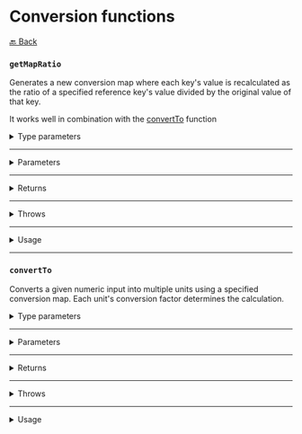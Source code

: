 # Conversion functions

[🔙 Back](../../README.md)

### `getMapRatio`

Generates a new conversion map where each key's value is recalculated as the ratio of a specified reference key's value divided by the original value of that key.

It works well in combination with the [convertTo](#convertto) function

<details>

<summary>Type parameters</summary>

| Parameter | Description |
|-----------|-------------|
| `T`       | Represents the input map object. It must be a `Record<string, number>`. |
| `K`       | Represents the key in the input map to be used as the reference. It must be a key of `T`. |

</details>

---

<details>

<summary>Parameters</summary>

| Parameter | Type | Description |
|-----------|------|-------------|
| `map`     | `Record<string, number>` | A key-value object. |
| `key`     | `keyof map` | The reference key from the input map. The function uses this key's value to calculate the ratios for all other keys. |

</details>

---

<details>

<summary>Returns</summary>

A new object where:

Each key's value is recalculated as the ratio of the reference key's value divided by the original value of the corresponding key.

</details>

---

<details>

<summary>Throws</summary>

- `Error`:
    Thrown if the specified key does not exist in the input map.

- `TypeError`:
    Thrown if the value of the reference key is not a valid number.

</details>

---

<details>

<summary>Usage</summary>

#### Get object ratio values based on a given key

```ts
import { getMapRatio } from '@alessiofrittoli/math-utils'
// or
import { getMapRatio } from '@alessiofrittoli/math-utils/conversion'

const CacioEPepe = {
    spaghettoni : 320,
    pecorino    : 200, // pecorino romano DOP is a must
    pepe        : 5,
    portions    : 4,
}

console.log( getMapRatio( CacioEPepe, 'spaghettoni' ) )
// Outputs: {
//    spaghettoni   : 1,    // 1 to 1
//    pecorino      : 1.6,  // 1 to 1.6 ( 320 / 200 )
//    pepe          : 64,   // 1 to 64 ( 320 / 5 )
//    portions      : 80,   // 1 to 80 ( 320 / 4 )
// }
```

---

#### Using ratio values to convert values

```ts
import { convertTo, getMapRatio } from '@alessiofrittoli/math-utils'
// or
import { convertTo, getMapRatio } from '@alessiofrittoli/math-utils/conversion'

/** Carbonara for 4 people. */
const Carbonara = {
    spaghettoni : 320,
    guanciale   : 150,
    tuorli      : 6,
    pepe        : 5,
    pecorino    : 50, // pecorino romano DOP is a must
    portions    : 4,
}

/** Converted recipe for 7 people. */
const result1 = convertTo( 7, getMapRatio( Carbonara, 'portions' ) )
console.log( result1 )
// Outputs:
// Map(6) {
//     'spaghettoni' => { value: 560, ratio: 0.0125 },
//     'guanciale' => { value: 262.5, ratio: 0.02666666666666667 },
//     'tuorli' => { value: 10.5, ratio: 0.6666666666666666 },
//     'pepe' => { value: 8.75, ratio: 0.8 },
//     'pecorino' => { value: 87.5, ratio: 0.08 },
//     'portions' => { value: 7, ratio: 1 }
// }

/** Converted recipe for a full pack of spaghettoni consumption. */
const result2 = convertTo( 500, getMapRatio( Carbonara, 'spaghettoni' ) )
console.log( result2 )
// Outputs:
// Map(6) {
//     'spaghettoni' => { value: 500, ratio: 1 },
//     'guanciale' => { value: 234.375, ratio: 2.1333333333333333 },
//     'tuorli' => { value: 9.375, ratio: 53.333333333333336 },
//     'pepe' => { value: 7.8125, ratio: 64 },
//     'pecorino' => { value: 78.125, ratio: 6.4 },
//     'portions' => { value: 6.25, ratio: 80 }
// }

/** Converted recipe for 3 eggs consumption. */
const result3 = convertTo( 3, getMapRatio( Carbonara, 'tuorli' ) )
console.log( result3 )
// Outputs:
// Map(6) {
//     'spaghettoni' => { value: 160, ratio: 0.01875 },
//     'guanciale' => { value: 75, ratio: 0.04 },
//     'tuorli' => { value: 3, ratio: 1 },
//     'pepe' => { value: 2.5, ratio: 1.2 },
//     'pecorino' => { value: 25, ratio: 0.12 },
//     'portions' => { value: 2, ratio: 1.5 }
// }
```

</details>

---

### `convertTo`

Converts a given numeric input into multiple units using a specified conversion map. Each unit's conversion factor determines the calculation.

<details>

<summary>Type parameters</summary>

| Parameter | Description |
|-----------|-------------|
| `T`       | A `ConversionMap` type where: |
|           | Keys represent unit names (e.g., `"mile"`, `"yard"`, `"foot"`). |
|           | Values represent conversion factors relative to the input unit. |

</details>

---

<details>

<summary>Parameters</summary>

| Parameter | Type | Description |
|-----------|------|-------------|
| `input`   | `number` | The numeric value to be converted. |
| `map`     | `ConversionMap` | A record defining the conversion factors for each unit. |
|           |                 | Keys: Unit names (e.g., `"mile"`, `"yard"`, `"foot"`). |
|           |                 | Values: Measurement factors (e.g., meters per unit). |

</details>

---

<details>

<summary>Returns</summary>

Type: `TypedMap<T>`

A `TypedMap` where:

- Key: The unit name.
- Value: An object containing:
    - `value`: The converted value.
    - `ratio`: The measurement factor used for the conversion.

</details>

---

<details>

<summary>Throws</summary>

Throws a `TypeError` if any ratio in the map is not a valid number.

</details>

---

<details>

<summary>Usage</summary>

```ts
const InMeters = {
    mile: 1609.34,  // 1 mile in meters
    yard: 0.9144,   // 1 yard in meters
    foot: 0.3048,   // 1 foot in meters
}
const result = convertTo( 100, InMeters )

console.log( result.get( 'mile' ) ) // 100m in miles -> { value: 0.06213727366498068, ratio: 1609.34 }
console.log( result.get( 'yard' ) ) // 100m in yards -> { value: 109.36132983377078, ratio: 0.9144 }
console.log( result.get( 'foot' ) ) // 100m in feet -> { value: 328.0839895013123, ratio: 0.3048 }
```

</details>
